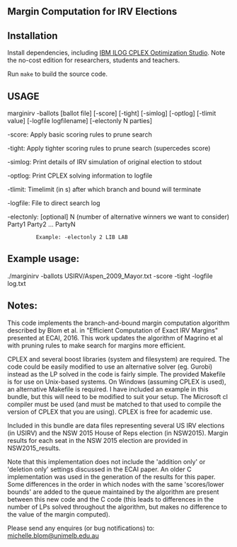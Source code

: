 Margin Computation for IRV Elections
------------------------------------

Installation
------------
Install dependencies, including [IBM ILOG CPLEX Optimization Studio](https://www.ibm.com/products/ilog-cplex-optimization-studio).
Note the no-cost edition for researchers, students and teachers.

Run `make` to build the source code.

USAGE
-----

marginirv -ballots [ballot file] [-score] [-tight] [-simlog] [-optlog]
    [-tlimit value] [-logfile logfilename] [-electonly N parties]

 -score:     Apply basic scoring rules to prune search
 
 -tight:     Apply tighter scoring rules to prune search (supercedes score)
 
 -simlog:    Print details of IRV simulation of original election to stdout
 
 -optlog:    Print CPLEX solving information to logfile
 
 -tlimit:    Timelimit (in s) after which branch and bound will terminate
 
 -logfile:   File to direct search log
 
 -electonly: [optional] 
             N (number of alternative winners we want to consider)
             Party1 Party2 ... PartyN

             Example: -electonly 2 LIB LAB

Example usage:
--------------

./marginirv -ballots USIRV/Aspen_2009_Mayor.txt -score -tight -logfile log.txt


Notes:
------

This code implements the branch-and-bound margin computation algorithm
described by Blom et al. in "Efficient Computation of Exact IRV Margins"
presented at ECAI, 2016. This work updates the algorithm of Magrino et al
with pruning rules to make search for margins more efficient.

CPLEX and several boost libraries (system and filesystem) are required. The
code could be easily modified to use an alternative solver (eg. Gurobi)
instead as the LP solved in the code is fairly simple. The provided Makefile
is for use on Unix-based systems. On Windows (assuming CPLEX is used), an
alternative Makefile is required. I have included an example in this bundle,
but this will need to be modified to suit your setup. The Microsoft cl compiler
must be used (and must be matched to that used to compile the version of 
CPLEX that you are using). CPLEX is free for academic use. 

Included in this bundle are data files representing several US IRV elections
(in USIRV) and the NSW 2015 House of Reps election (in NSW2015). Margin
results for each seat in the NSW 2015 election are provided in NSW2015_results.

Note that this implementation does not include the 'addition only' or 
'deletion only' settings discussed in the ECAI paper. An older C implementation
was used in the generation of the results for this paper. Some differences 
in the order in which nodes with the same 'scores/lower bounds' are added to
the queue maintained by the algorithm are present between this new code and
the C code (this leads to differences in the number of LPs solved throughout
the algorithm, but makes no difference to the value of the margin computed).  

Please send any enquires (or bug notifications) to:
michelle.blom@unimelb.edu.au
